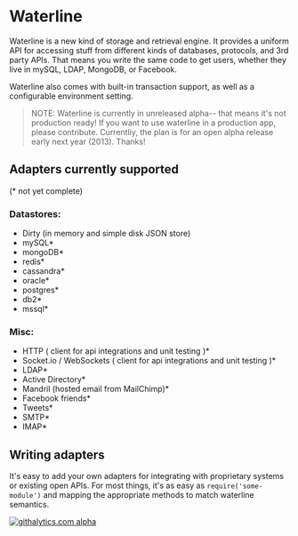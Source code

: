# Waterline

Waterline is a new kind of storage and retrieval engine.  It provides a uniform API for accessing stuff from different kinds of databases, protocols, and 3rd party APIs.  That means you write the same code to get users, whether they live in mySQL, LDAP, MongoDB, or Facebook.

Waterline also comes with built-in transaction support, as well as a configurable environment setting. 

> NOTE: Waterline is currently in unreleased alpha-- that means it's not production ready!  If you want to use waterline in a production app, please contribute.  Currentliy, the plan is for an open alpha release early next year (2013).  Thanks!

## Adapters currently supported
(* not yet complete)


### Datastores:
* Dirty (in memory and simple disk JSON store)
* mySQL*
* mongoDB*
* redis*
* cassandra*
* oracle*
* postgres*
* db2*
* mssql*

### Misc:
* HTTP ( client for api integrations and unit testing )*
* Socket.io / WebSockets ( client for api integrations and unit testing )*
* LDAP*
* Active Directory*
* Mandril (hosted email from MailChimp)*
* Facebook friends*
* Tweets*
* SMTP*
* IMAP*

## Writing adapters

It's easy to add your own adapters for integrating with proprietary systems or existing open APIs.  For most things, it's as easy as `require('some-module')` and mapping the appropriate methods to match waterline semantics.



[![githalytics.com alpha](https://cruel-carlota.pagodabox.com/a22d3919de208c90c898986619efaa85 "githalytics.com")](http://githalytics.com/mikermcneil/waterline)